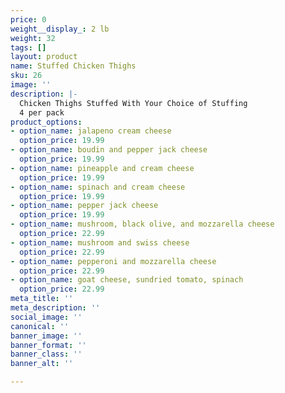 ```yaml
---
price: 0
weight__display_: 2 lb
weight: 32
tags: []
layout: product
name: Stuffed Chicken Thighs
sku: 26
image: ''
description: |-
  Chicken Thighs Stuffed With Your Choice of Stuffing
  4 per pack
product_options:
- option_name: jalapeno cream cheese
  option_price: 19.99
- option_name: boudin and pepper jack cheese
  option_price: 19.99
- option_name: pineapple and cream cheese
  option_price: 19.99
- option_name: spinach and cream cheese
  option_price: 19.99
- option_name: pepper jack cheese
  option_price: 19.99
- option_name: mushroom, black olive, and mozzarella cheese
  option_price: 22.99
- option_name: mushroom and swiss cheese
  option_price: 22.99
- option_name: pepperoni and mozzarella cheese
  option_price: 22.99
- option_name: goat cheese, sundried tomato, spinach
  option_price: 22.99
meta_title: ''
meta_description: ''
social_image: ''
canonical: ''
banner_image: ''
banner_format: ''
banner_class: ''
banner_alt: ''

---
```

